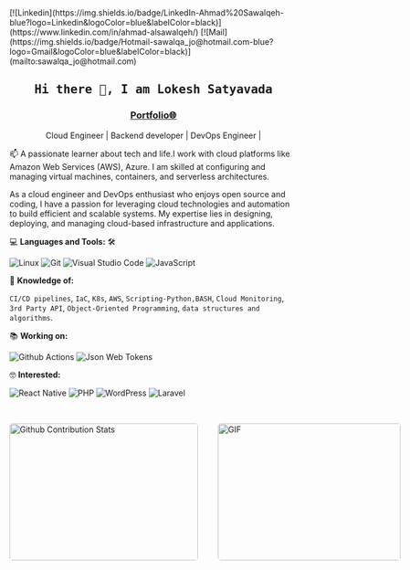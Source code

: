 <!--

## Complete list of github markdown emoji markup
https://gist.github.com/rxaviers/7360908

## technologies Icons 
https://simpleicons.org/

-->
<br>
<br>
[![Linkedin](https://img.shields.io/badge/LinkedIn-Ahmad%20Sawalqeh-blue?logo=Linkedin&logoColor=blue&labelColor=black)](https://www.linkedin.com/in/ahmad-alsawalqeh/)
[![Mail](https://img.shields.io/badge/Hotmail-sawalqa_jo@hotmail.com-blue?logo=Gmail&logoColor=blue&labelColor=black)](mailto:sawalqa_jo@hotmail.com)
<br>

<h2 align='center'><samp><strong>Hi there 👋, I am Lokesh Satyavada</strong></samp></h2>
<h3 align='center'><strong><a href="https://www.lokesh-resume.co/" target="_blank">Portfolio🌐</a></strong></h3>
<p align='center'>Cloud Engineer | Backend developer | DevOps Engineer |</p>

<p align='left'> 📫 A passionate  learner about tech and life.I work with cloud platforms like Amazon Web Services (AWS), Azure. I am skilled at configuring and managing virtual machines, containers, and serverless architectures.</p>

As a cloud engineer and DevOps enthusiast who enjoys open source and coding, I have a passion for leveraging cloud technologies and automation to build efficient and scalable systems. My expertise lies in designing, deploying, and managing cloud-based infrastructure and applications.

💻 **Languages and Tools:** 🛠️<br>

![Linux](https://img.shields.io/badge/-Git-000000?style=flat&logo=linux&labelColor=#FCC624)
![Git](https://img.shields.io/badge/-Git-000000?style=flat&logo=git&logoColor=F05032&labelColor=ffffff)
![Visual Studio Code](https://img.shields.io/badge/-VSCode-000000?style=flat&logo=visual-studio-code&labelColor=007ACC)
![JavaScript](https://img.shields.io/badge/-JavaScript-000000?style=flat&logo=javascript)

🧐 **Knowledge of:**<br>

`CI/CD pipelines`, `IaC`, `K8s`, `AWS`, `Scripting-Python,BASH`, `Cloud Monitoring`, `3rd Party API`, `Object-Oriented Programming`, `data structures and algorithms`.


<!-- 🌍 **Deployment platforms:**<br>

<img alt="Github Pages" width="20px" height="20px" src="https://techcrunch.com/wp-content/uploads/2010/07/github-logo.png" />![Github Pages](https://img.shields.io/badge/-Github%20Pages-000000?style=flat&logo=github-pages) ![Heroku](https://img.shields.io/badge/-Heroku-000000?style=flat&logo=heroku&labelColor=430098) ![Netlify](https://img.shields.io/badge/-Netlify-000000?style=flat&logo=netlify&labelColor=000000)


🚩 **Highlights:** <br>
&nbsp;<img src='https://raw.githubusercontent.com/acervenky/animated-github-badges/master/assets/acbadge.gif' style="margin-top: 10px;" width="20px" height="20px">&nbsp;&nbsp;&nbsp;<span>Arctic Code Vault Contributor</span> -->


📚 **Working on:** <br>

![Github Actions](https://img.shields.io/badge/-Github%20Actions-000000?style=flat&logo=github-actions&logoColor=2088FF&labelColor=ffffff)
![Json Web Tokens](https://img.shields.io/badge/-Json%20Web%20Tokens-000000?style=flat&logo=json-web-tokens&logoColor=ffffff&labelColor=000000)


🤓 **Interested:** <br>

![React Native](https://img.shields.io/badge/-React%20Native-000000?style=flat&logo=react&labelColor=000000)
![PHP](https://img.shields.io/badge/-PHP-000000?style=flat&logo=PHP&logoColor=5466b8&labelColor=ffffff)
![WordPress](https://img.shields.io/badge/-WordPress-000000?style=flat&logo=wordpress&labelColor=21759B)
![Laravel](https://img.shields.io/badge/-Laravel-000000?style=flat&logo=laravel&logoColor=ffffff&labelColor=FF2D20)



</br>
<p style="display: flex; justify-contect: space-between;">
<img style="border-radius: 5px; margin-bottom: 5px" alt="Github Contribution Stats" width="330px" height="240px" src="https://github-contribution-stats.vercel.app/api/?username=Ahmad-Sawalqeh" />
<img style="border-radius: 5px; margin: 0 0 5px 35px;" alt="GIF" width="320px" height="240px" src="https://miro.medium.com/max/875/1*Urc28sbnORGOW5oyohQ06g.gif" />
</p>
